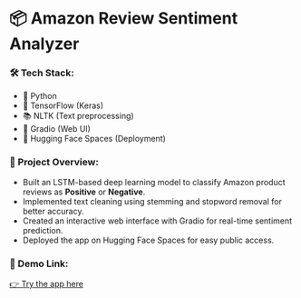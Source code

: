 # 📦 Amazon Review Sentiment Analyzer

### 🛠️ Tech Stack:
- 🐍 Python  
- 🤖 TensorFlow (Keras)  
- 📚 NLTK (Text preprocessing)  
- 🎨 Gradio (Web UI)  
- 🚀 Hugging Face Spaces (Deployment)

### 📄 Project Overview:
- Built an LSTM-based deep learning model to classify Amazon product reviews as **Positive** or **Negative**.  
- Implemented text cleaning using stemming and stopword removal for better accuracy.  
- Created an interactive web interface with Gradio for real-time sentiment prediction.  
- Deployed the app on Hugging Face Spaces for easy public access.

### 🔗 Demo Link:
[👉 Try the app here]([https://huggingface.co/spaces/AmitSharma99/sentiment-analysis-app](https://huggingface.co/spaces/AmitSharma99/sentiment-analysis-app))
